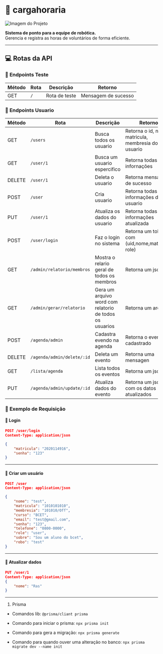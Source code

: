 # 📅 cargahoraria

![Imagem do Projeto](https://github.com/LucianoSabino/cargahoraria/blob/main/img/TrabalhandoRob%C3%B3ticaTecnologia.png?raw=true)

**Sistema de ponto para a equipe de robótica.**  
Gerencia e registra as horas de voluntários de forma eficiente.

---

## 💻 Rotas da API

### 🔹 **Endpoints Teste**

| Método | Rota | Descrição     | Retorno             |
| ------ | ---- | ------------- | ------------------- |
| GET    | `/`  | Rota de teste | Mensagem de sucesso |

### 🔹 **Endpoints Usuario**

| Método | Rota                       | Descrição                                               | Retorno                                            |
| ------ | -------------------------- | ------------------------------------------------------- | -------------------------------------------------- |
| GET    | `/users`                   | Busca todos os usuario                                  | Retorna o id, nome matricula, membresia do usuario |
| GET    | `/user/1`                  | Busca um usuario espercifico                            | Retorna todas as infornações                       |
| DELETE | `/user/1`                  | Deleta o usuario                                        | Retorna mensagem de sucesso                        |
| POST   | `/user`                    | Cria usuario                                            | Retorna todas as informações do usuario            |
| PUT    | `/user/1`                  | Atualiza os dados do usuario                            | Retorna todas informações atualizada               |
| POST   | `/user/login`              | Faz o login no sistema                                  | Retorna um token com (uid,nome,matricula, role)    |
| GET    | `/admin/relatorio/membros` | Mostra o relario geral de todos os membros              | Retorna um json                                    |
| GET    | `/admin/gerar/relatorio`   | Gera um arquivo word com relatorio de todos os usuarios | Retorna um arquivo                                 |
| POST   | `/agenda/admin`            | Cadastra evendo na agenda                               | Retorna o evento cadastrado                        |
| DELETE | `/agenda/admin/delete/:id` | Deleta um evento                                        | Retorna uma mensagen                               |
| GET    | `/lista/agenda`            | Lista todos os eventos                                  | Retorna um json                                    |
| PUT    | `/agenda/admin/update/:id` | Atualiza dados do evento                                | Retorna um json com os datos atualizados           |

### 🔹 **Exemplo de Requisição**

#### 📌 **Login**

```json
POST /user/login
Content-Type: application/json

{
    "matricula": "2020114916",
    "senha": "123"
}

```

---

#### 📌 **Criar um usuário**

```json
POST /user
Content-Type: application/json

{
    "nome": "test",
    "matricula": "1010101010",
    "membresia": "101010/Off",
    "curso": "BCET",
    "email": "test@gmail.com",
    "senha": "123",
    "telefone": "0800-0000",
    "role": "user",
    "sobre": "Sou um aluno do bcet",
    "robo": "test"
}
```

---

#### 📌 **Atualizar dados**

```json
PUT /user/1
Content-Type: application/json
{
    "nome": "Ras"
}
```

---

1. Prisma

- Comandos lib: `@prisma/cliant prisma`

- Comando para iniciar o prisma: `npx prisma init`

- Comando para gera a migração: `npx prisma generate`

- Comando para quando ouver uma alteração no banco: `npx prisma migrate dev --name init`
